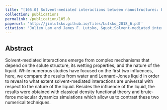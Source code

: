 ```yaml
---
title: "[105.0] Solvent-mediated interactions between nanostructures: From water to Lennard-Jones liquid"
collection: publications
permalink: /publication/105.0
paperurl: 'http://jimlutsko.github.io/files/Lutsko_2018_6.pdf'
citation: 'Julien Lam and James F. Lutsko, &quot;Solvent-mediated interactions between nanostructures: From water to Lennard-Jones liquid&quot;, <i>J. of Chemical Physics</i>, <strong>149</strong>, 134703 (2018)'
---
```

Abstract
---
Solvent-mediated interactions emerge from complex mechanisms that depend on the solute structure, its wetting properties, and the nature of the liquid. While numerous studies have focused on the first two influences, here, we compare the results from water and Lennard-Jones liquid in order to reveal to what extent solvent-mediated interactions are universal with respect to the nature of the liquid. Besides the influence of the liquid, the results were obtained with classical density functional theory and brute-force molecular dynamics simulations which allow us to contrast these two numerical techniques.
